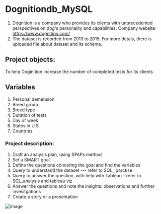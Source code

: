 # Dognitiondb_MySQL
1. Dognition is a company who provides its clients with unprecedented perspectives on dog's personality and capabilities. 
Company website: https://www.dognition.com/
2. The dataset is recorded from 2013 to 2015. For more detals, there is uploaded file about dataset and its schema. 

## Project objects: 
To help Doginition increase the number of completed tests for its clients

## Variables 
1. Personal demension 
2. Breed group 
3. Breed type
4. Duration of tests
5. Day of week 
6. States in U.S 
7. Countries 

### Project description: 
1. Draft an analysis plan, using SPAPs method 
2. Set a SMART goal 
3. Define the questions concering the goal and find the variables 
4. Query to understand the dataset --- refer to SQL_ parctise 
5. Query to answer the question, with help with Tableau - refer to SQL_analysis and tableau viz 
6. Answer the questions and note the insights: observations and further invesitgations
7. Create a story or a presentation 


![image](https://user-images.githubusercontent.com/58776067/168444150-117eee93-03d0-42b1-930f-1d4c15321e86.png)
